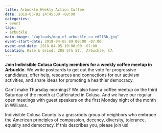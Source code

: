 ```yaml
---
title: Arbuckle Weekly Action Coffee
date: 2018-03-02 14:45:00 -08:00
categories:
- event
tags:
- arbuckle
main-image: "/uploads/map_of_arbuckle_ca-ed2f3b.jpg"
event-start-date: 2018-04-05 09:00:00 -07:00
event-end-date: 2018-04-05 10:00:00 -07:00
Location: Rise & Grind, 208 5th St., Arbuckle, CA
---
```


**Join Indivisible Colusa County members for a weekly coffee meetup in Arbuckle.** We write postcards to get out the vote for progressive candidates, offer help, resources and connections for our activism activities, and share ideas for promoting a healthier democracy.

Can't make Thursday mornings? We also have a coffee meetup on the third Saturday of the month at Caffeinated in Colusa. And we have our regular open meetings with guest speakers on the first Monday night of the month in Williams.

Indivisible Colusa County is a grassroots group of neighbors who embrace the American principles of compassion, decency, diversity, tolerance, equality and democracy. If this describes you, please join us!